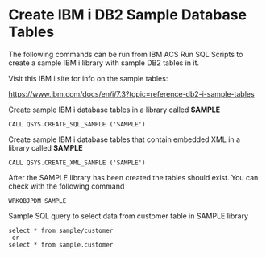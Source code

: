 # Create IBM i DB2 Sample Database Tables
The following commands can be run from IBM ACS Run SQL Scripts to create a sample IBM i library with sample DB2 tables in it. 

Visit this IBM i site for info on the sample tables:

https://www.ibm.com/docs/en/i/7.3?topic=reference-db2-i-sample-tables

Create sample IBM i database tables in a library called **SAMPLE**

```CALL QSYS.CREATE_SQL_SAMPLE ('SAMPLE')```

Create sample IBM i database tables that contain embedded XML in a library called **SAMPLE**

```CALL QSYS.CREATE_XML_SAMPLE ('SAMPLE')```

After the SAMPLE library has been created the tables should exist. You can check with the following command

```WRKOBJPDM SAMPLE```

Sample SQL query to select data from customer table in SAMPLE library

```
select * from sample/customer  
-or- 
select * from sample.customer  
```
